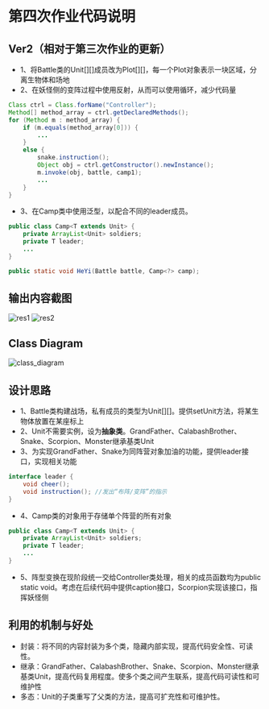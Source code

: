 # 第四次作业代码说明

## Ver2（相对于第三次作业的更新）
* 1、将Battle类的Unit[][]成员改为Plot[][]，每一个Plot对象表示一块区域，分离生物体和场地<br>
* 2、在妖怪侧的变阵过程中使用反射，从而可以使用循环，减少代码量
```Java
Class ctrl = Class.forName("Controller");
Method[] method_array = ctrl.getDeclaredMethods();
for (Method m : method_array) {
    if (m.equals(method_array[0])) {
        ...
    }
    else {
        snake.instruction();
        Object obj = ctrl.getConstructor().newInstance();
        m.invoke(obj, battle, camp1);
        ...
    }
}
```
* 3、在Camp类中使用泛型，以配合不同的leader成员。
```Java
public class Camp<T extends Unit> {
	private ArrayList<Unit> soldiers;
	private T leader;
	...
}

public static void HeYi(Battle battle, Camp<?> camp);
```

## 输出内容截图
![res1](https://github.com/XYm1998/java-2019-homeworks/blob/master/3-OOPAdvanced/徐翊萌-161220150/img/res1.png)
![res2](https://github.com/XYm1998/java-2019-homeworks/blob/master/3-OOPAdvanced/徐翊萌-161220150/img/res2.png)

## Class Diagram
![class_diagram](https://github.com/XYm1998/java-2019-homeworks/blob/master/4-Types/徐翊萌-161220150/img/Class_Diagram.png)

## 设计思路
* 1、Battle类构建战场，私有成员的类型为Unit[][]。提供setUnit方法，将某生物体放置在某座标上<br>
* 2、Unit不需要实例，设为**抽象类**。GrandFather、CalabashBrother、Snake、Scorpion、Monster继承基类Unit<br>
* 3、为实现GrandFather、Snake为同阵营对象加油的功能，提供leader接口，实现相关功能
```Java
interface leader {
	void cheer();
	void instruction(); //发出“布阵/变阵”的指示
}
```
* 4、Camp类的对象用于存储单个阵营的所有对象
```Java
public class Camp<T extends Unit> {
	private ArrayList<Unit> soldiers;
	private T leader;
	...
}
```
* 5、阵型变换在现阶段统一交给Controller类处理，相关的成员函数均为public static void。考虑在后续代码中提供caption接口，Scorpion实现该接口，指挥妖怪侧

## 利用的机制与好处
* 封装：将不同的内容封装为多个类，隐藏内部实现，提高代码安全性、可读性。<br>
* 继承：GrandFather、CalabashBrother、Snake、Scorpion、Monster继承基类Unit，提高代码复用程度。使多个类之间产生联系，提高代码可读性和可维护性<br>
* 多态：Unit的子类重写了父类的方法，提高可扩充性和可维护性。
